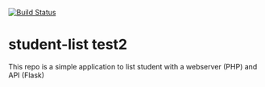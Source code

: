 [![Build Status](http://ec2-34-229-58-92.compute-1.amazonaws.com/buildStatus/icon?job=build-jenkins-ci)](http://ec2-34-229-58-92.compute-1.amazonaws.com/job/build-jenkins-ci/)

# student-list test2
This repo is a simple application to list student with a webserver (PHP) and API (Flask)
